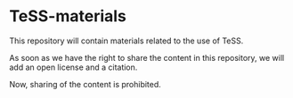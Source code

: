 # TeSS-materials

This repository will contain materials related to the use of TeSS. 

As soon as we have the right to share the content in this repository, we will add an open license and a citation.

Now, sharing of the content is prohibited.
